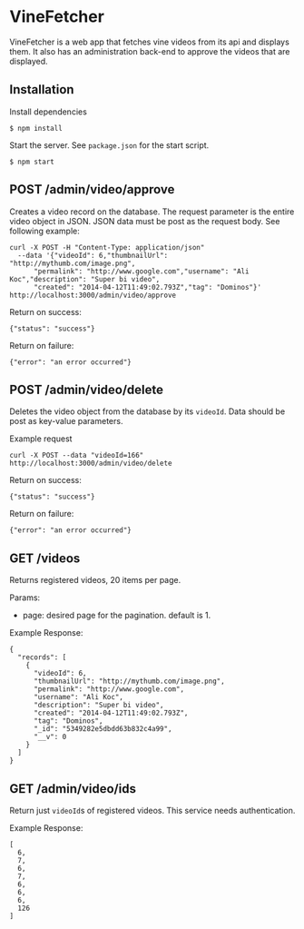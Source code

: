 VineFetcher
===========

VineFetcher is a web app that fetches vine videos from its api and displays them.
It also has an administration back-end to approve the videos that are displayed.


Installation
------------

Install dependencies

    $ npm install

Start the server. See `package.json` for the start script.

    $ npm start


POST /admin/video/approve
-------------------------

Creates a video record on the database. The request parameter is the entire video object in JSON.
JSON data must be post as the request body. See following example:

    curl -X POST -H "Content-Type: application/json" 
      --data '{"videoId": 6,"thumbnailUrl": "http://mythumb.com/image.png",
          "permalink": "http://www.google.com","username": "Ali Koc","description": "Super bi video",
          "created": "2014-04-12T11:49:02.793Z","tag": "Dominos"}' http://localhost:3000/admin/video/approve

Return on success:

    {"status": "success"}

Return on failure:

    {"error": "an error occurred"}

POST /admin/video/delete
------------------------

Deletes the video object from the database by its `videoId`.
Data should be post as key-value parameters.

Example request

    curl -X POST --data "videoId=166" http://localhost:3000/admin/video/delete

Return on success:

    {"status": "success"}

Return on failure:

    {"error": "an error occurred"}

GET /videos
-------

Returns registered videos, 20 items per page.

Params:

  * page: desired page for the pagination. default is 1.

Example Response: 

    {
      "records": [
        {
          "videoId": 6,
          "thumbnailUrl": "http://mythumb.com/image.png",
          "permalink": "http://www.google.com",
          "username": "Ali Koc",
          "description": "Super bi video",
          "created": "2014-04-12T11:49:02.793Z",
          "tag": "Dominos",
          "_id": "5349282e5dbdd63b832c4a99",
          "__v": 0
        }
      ]
    }

GET /admin/video/ids
--------------------

Return just `videoId`s of registered videos. This service needs authentication.

Example Response:

    [
      6,
      7,
      6,
      7,
      6,
      6,
      6,
      126
    ]
